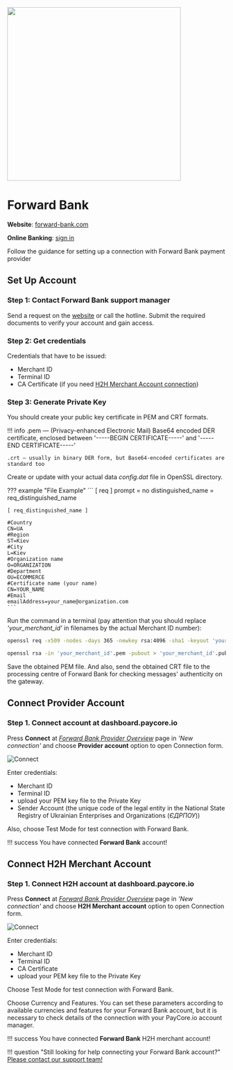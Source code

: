 <img src="https://static.openfintech.io/payment_providers/forwardbank/logo.svg?w=400" width="400px" >

# Forward Bank

**Website**: [forward-bank.com](https://www.forward-bank.com/)

**Online Banking**: [sign in](https://ifobs.forward-bank.com:7002/ifobsClient/LoginShow.action?localeName=en)

Follow the guidance for setting up a connection with Forward Bank payment provider

## Set Up Account

### Step 1: Contact Forward Bank support manager

Send a request on the [website](https://www.forward-bank.com/faq/ask/) or call the hotline. Submit the required documents to verify your account and gain access.

### Step 2: Get credentials

Credentials that have to be issued:

* Merchant ID
* Terminal ID
* CA Certificate (if you need [H2H Merchant Account connection](#connect-h2h-merchant-account))

### Step 3: Generate Private Key

You should create your public key certificate in PEM and CRT formats.

!!! info
    .pem — (Privacy-enhanced Electronic Mail) Base64 encoded DER certificate, enclosed between '-----BEGIN CERTIFICATE-----' and '-----END CERTIFICATE-----'

    .crt — usually in binary DER form, but Base64-encoded certificates are standard too

Create or update with your actual data *config.dat* file in OpenSSL directory.

??? example "File Example"
    ```
    [ req ]
    prompt	= no
    distinguished_name	= req_distinguished_name

    [ req_distinguished_name ]

    #Country
    CN=UA
    #Region
    ST=Kiev
    #City
    L=Kiev
    #Organization name
    O=ORGANIZATION
    #Department
    OU=ECOMMERCE
    #Certificate name (your name)
    CN=YOUR_NAME
    #Email
    emailAddress=your_name@organization.com
    ```

Run the command in a terminal (pay attention that you should replace *'your_merchant_id'* in filenames by the actual Merchant ID number):

```bash
openssl req -x509 -nodes -days 365 -newkey rsa:4096 -sha1 -keyout 'your_merchant_id'.pem -config config.dat -out xs_'your_merchant_id'_cert.crt

openssl rsa -in 'your_merchant_id'.pem -pubout > 'your_merchant_id'.pub
```

Save the obtained PEM file. And also, send the obtained CRT file to the processing centre of Forward Bank for checking messages' authenticity on the gateway.

## Connect Provider Account

### Step 1. Connect account at dashboard.paycore.io

Press **Connect** at [*Forward Bank Provider Overview*](https://dashboard.paycore.io/connect-directory/payment-providers/forwardbank/general) page in *'New connection'* and choose **Provider account** option to open Connection form.

![Connect](images/provider-account.png)

Enter credentials:

* Merchant ID
* Terminal ID
* upload your PEM key file to the Private Key
* Sender Account (the unique code of the legal entity in the National State Registry of Ukrainian Enterprises and Organizations (*ЄДРПОУ*))

Also, choose Test Mode for test connection with Forward Bank.

!!! success
    You have connected **Forward Bank** account!

## Connect H2H Merchant Account

### Step 1. Connect H2H account at dashboard.paycore.io

Press **Connect** at [*Forward Bank Provider Overview*](https://dashboard.paycore.io/connect-directory/payment-providers/forwardbank/general) page in *'New connection'* and choose **H2H Merchant account** option to open Connection form.

![Connect](images/h2h-merchant-account.png)

Enter credentials:

* Merchant ID
* Terminal ID
* CA Certificate
* upload your PEM key file to the Private Key

Choose Test Mode for test connection with Forward Bank.

Choose Currency and Features. You can set these parameters according to available currencies and features for your Forward Bank account, but it is necessary to check details of the connection with your PayCore.io account manager.

!!! success
    You have connected **Forward Bank** H2H merchant account!

!!! question "Still looking for help connecting your Forward Bank account?"
    [Please contact our support team!](mailto:support@paycore.io)
